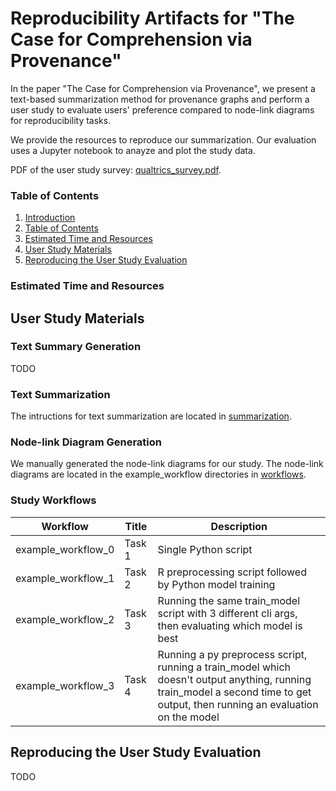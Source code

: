 # Reproducibility Artifacts for "The Case for Comprehension via Provenance"

In the paper "The Case for Comprehension via Provenance", we present a text-based summarization method for provenance graphs and perform a user study to evaluate users' preference compared to node-link diagrams for reproducibility tasks.

We provide the resources to reproduce our summarization.
Our evaluation uses a Jupyter notebook to anayze and plot the study data.

PDF of the user study survey: [qualtrics_survey.pdf](https://github.com/nboufford/prov-comprehension-artifacts/blob/main/qualtrics_survey.pdf).

### Table of Contents
1. [Introduction]()
2. [Table of Contents]()
3. [Estimated Time and Resources]()
4. [User Study Materials]()
6. [Reproducing the User Study Evaluation]()

### Estimated Time and Resources

## User Study Materials

### Text Summary Generation
TODO

### Text Summarization

The intructions for text summarization are located in [summarization](https://github.com/nboufford/prov-comprehension-artifacts/tree/main/summarization).

### Node-link Diagram Generation

We manually generated the node-link diagrams for our study. The node-link diagrams are located in the example_workflow directories in [workflows](https://github.com/nboufford/prov-comprehension-artifacts/tree/main/workflows).

### Study Workflows
| Workflow | Title |  Description | 
|---|--|---|
| example_workflow_0  | Task 1 | Single Python script |  
| example_workflow_1  | Task 2 | R preprocessing script followed by Python model training |   
| example_workflow_2  | Task 3 | Running the same train_model script with 3 different cli args, then evaluating which model is best |
| example_workflow_3  | Task 4 | Running a py preprocess script, running a train_model which doesn't output anything, running train_model a second time to get output, then running an evaluation on the model |

## Reproducing the User Study Evaluation
TODO
